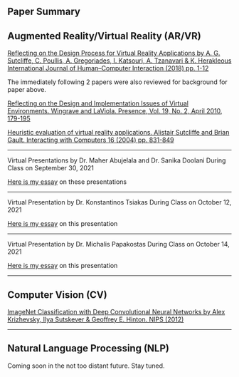 Paper Summary
--

Augmented Reality/Virtual Reality (AR/VR)
--

[Reflecting on the Design Process for Virtual Reality Applications by A. G. Sutcliffe, C. Poullis, A. Gregoriades, I. Katsouri, A. Tzanavari & K. Herakleous
International Journal of Human–Computer Interaction (2018) pp. 1-12](https://github.com/ogennaesimai/ogenna.github.io/blob/main/Presentation_of_Reflecting_on_the_Design_Process_for_Virtual_Reality_Applications_Sutcliffe_et_al.md)  
  
The immediately following 2 papers were also reviewed for background for paper above.

[Reflecting on the Design and Implementation Issues of Virtual Environments. Wingrave and LaViola. Presence, Vol. 19, No. 2, April 2010, 179-195 ](https://github.com/ogennaesimai/ogenna.github.io/blob/main/Background_paper_Reflecting_on_the_Design_and_Implementation_Issues_of_Virtual_Environments_Wingrave_et_al.md)

[Heuristic evaluation of virtual reality applications. 
Alistair Sutcliffe and Brian Gault. Interacting with Computers 16 (2004) pp. 831-849 ](https://github.com/ogennaesimai/ogenna.github.io/blob/main/Background_paper_Heuristic_evaluation_of_virtual_reality_applications_Sutcliffe_et_al.md)  

---
Virtual Presentations by Dr. Maher Abujelala and Dr. Sanika Doolani During Class on September 30, 2021 

[Here is my essay](https://github.com/ogennaesimai/ogenna.github.io/blob/main/09302021_CSE_6369_Guest_Lecturer_presentations_Submitter_Ogenna_Esimai.pdf) on these presentations

---
Virtual Presentation by Dr. Konstantinos Tsiakas During Class on October 12, 2021 

[Here is my essay](https://github.com/ogennaesimai/ogenna.github.io/blob/main/10122021_CSE_6369_Guest_Lecturer_presentation_Submitter_Ogenna_Esimai.pdf) on this presentation

---
Virtual Presentation by Dr. Michalis Papakostas During Class on October 14, 2021 

[Here is my essay](https://github.com/ogennaesimai/ogenna.github.io/blob/main/10142021_CSE_6369_Guest_Lecturer_presentation_Submitter_Ogenna_Esimai.pdf) on this presentation

---
Computer Vision (CV)
--

[ImageNet Classification with Deep Convolutional Neural Networks by Alex Krizhevsky, Ilya Sutskever & Geoffrey E. Hinton. NIPS (2012)](https://github.com/ogennaesimai/ogenna.github.io/blob/main/10202021_CSE_6369_CV_Presentation_ImageNet_Classification_with_Deep_Convolutional_Neural_Networks_Ogenna_Esimai.pdf)

---

Natural Language Processing (NLP)
--


Coming soon in the not too distant future. Stay tuned.
